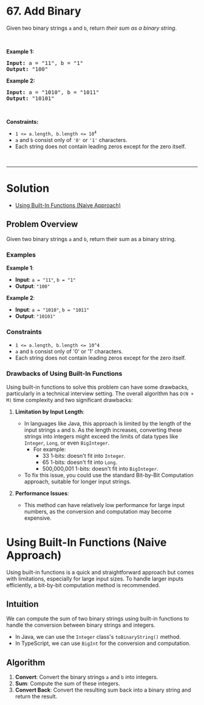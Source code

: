# 67. Add Binary

<p>Given two binary strings <code>a</code> and <code>b</code>, return <em>their sum as a binary string</em>.</p>

<p>&nbsp;</p>
<p><strong class="example">Example 1:</strong></p>
<pre><strong>Input:</strong> a = "11", b = "1"
<strong>Output:</strong> "100"
</pre><p><strong class="example">Example 2:</strong></p>
<pre><strong>Input:</strong> a = "1010", b = "1011"
<strong>Output:</strong> "10101"
</pre>
<p>&nbsp;</p>
<p><strong>Constraints:</strong></p>

<ul>
	<li><code>1 &lt;= a.length, b.length &lt;= 10<sup>4</sup></code></li>
	<li><code>a</code> and <code>b</code> consist&nbsp;only of <code>'0'</code> or <code>'1'</code> characters.</li>
	<li>Each string does not contain leading zeros except for the zero itself.</li>
</ul>

<br>

---

# Solution

- [Using Built-In Functions (Naive Approach)](#using-built-in-functions-naive-approach)

## Problem Overview

Given two binary strings `a` and `b`, return their sum as a binary string.

### Examples

**Example 1**:

- **Input**: `a = "11"`, `b = "1"`
- **Output**: `"100"`

**Example 2**:

- **Input**: `a = "1010"`, `b = "1011"`
- **Output**: `"10101"`

### Constraints

- `1 <= a.length, b.length <= 10^4`
- `a` and `b` consist only of '0' or '1' characters.
- Each string does not contain leading zeros except for the zero itself.

### Drawbacks of Using Built-In Functions

Using built-in functions to solve this problem can have some drawbacks, particularly in a technical interview setting. The overall algorithm has `O(N + M)` time complexity and two significant drawbacks:

1. **Limitation by Input Length**:
   - In languages like Java, this approach is limited by the length of the input strings `a` and `b`. As the length increases, converting these strings into integers might exceed the limits of data types like `Integer`, `Long`, or even `BigInteger`.
     - For example:
       - 33 1-bits: doesn't fit into `Integer`.
       - 65 1-bits: doesn't fit into `Long`.
       - 500,000,001 1-bits: doesn't fit into `BigInteger`.
   - To fix this issue, you could use the standard Bit-by-Bit Computation approach, suitable for longer input strings.

2. **Performance Issues**:
   - This method can have relatively low performance for large input numbers, as the conversion and computation may become expensive.

# Using Built-In Functions (Naive Approach)

Using built-in functions is a quick and straightforward approach but comes with limitations, especially for large input sizes. To handle larger inputs efficiently, a bit-by-bit computation method is recommended.

## **Intuition**

We can compute the sum of two binary strings using built-in functions to handle the conversion between binary strings and integers.

- In Java, we can use the `Integer` class's `toBinaryString()` method.
- In TypeScript, we can use `BigInt` for the conversion and computation.

## **Algorithm**

1. **Convert**: Convert the binary strings `a` and `b` into integers.
2. **Sum**: Compute the sum of these integers.
3. **Convert Back**: Convert the resulting sum back into a binary string and return the result.
